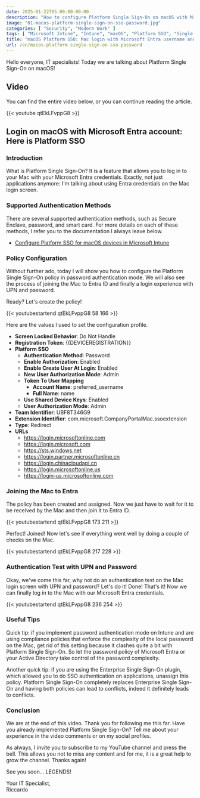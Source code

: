 ```yaml
---
date: 2025-01-22T05:00:00-00:00
description: "How to configure Platform Single Sign-On on macOS with Microsoft Entra and Intune. Quick guide on authentication methods, compliance policies, and useful tips for secure and integrated login."
image: "01-macos-platform-single-sign-on-sso-password.jpg"
categories: [ "Security", "Modern Work" ]
tags: [ "Microsoft Intune", "Intune", "macOS", "Platform SSO", "Single Sign-On", "Microsoft Entra", "Video", "Tutorial", "Cloud Endpoint Diary" ]
title: "macOS Platform SSO: Mac login with Microsoft Entra username and password"
url: /en/macos-platform-single-sign-on-sso-password
---
```

Hello everyone, IT specialists! Today we are talking about Platform Single Sign-On on macOS!

## Video
You can find the entire video below, or you can continue reading the article.

{{< youtube qtEkLFvppG8 >}}

## Login on macOS with Microsoft Entra account: Here is Platform SSO

### Introduction
What is Platform Single Sign-On? It is a feature that allows you to log in to your Mac with your Microsoft Entra credentials. Exactly, not just applications anymore: I'm talking about using Entra credentials on the Mac login screen.

### Supported Authentication Methods
There are several supported authentication methods, such as Secure Enclave, password, and smart card. For more details on each of these methods, I refer you to the documentation I always leave below.

- [Configure Platform SSO for macOS devices in Microsoft Intune](https://learn.microsoft.com/en-us/mem/intune/configuration/platform-sso-macos)

### Policy Configuration
Without further ado, today I will show you how to configure the Platform Single Sign-On policy in password authentication mode. We will also see the process of joining the Mac to Entra ID and finally a login experience with UPN and password.

Ready? Let's create the policy!

{{< youtubestartend qtEkLFvppG8 58 166 >}}

Here are the values I used to set the configuration profile.

- **Screen Locked Behavior**: Do Not Handle
- **Registration Token**: {{DEVICEREGISTRATION}}
- **Platform SSO**
  - **Authentication Method**: Password
  - **Enable Authorization**: Enabled
  - **Enable Create User At Login**: Enabled
  - **New User Authorization Mode**: Admin
  - **Token To User Mapping**
    - **Account Name**: preferred_username
    - **Full Name**: name
  - **Use Shared Device Keys**: Enabled
  - **User Authorization Mode**: Admin
- **Team Identifier**: UBF8T346G9
- **Extension Identifier**: com.microsoft.CompanyPortalMac.ssoextension
- **Type**: Redirect
- **URLs**
  - https://login.microsoftonline.com
  - https://login.microsoft.com
  - https://sts.windows.net
  - https://login.partner.microsoftonline.cn
  - https://login.chinacloudapi.cn
  - https://login.microsoftonline.us
  - https://login-us.microsoftonline.com

### Joining the Mac to Entra
The policy has been created and assigned. Now we just have to wait for it to be received by the Mac and then join it to Entra ID.

{{< youtubestartend qtEkLFvppG8 173 211 >}}

Perfect! Joined! Now let's see if everything went well by doing a couple of checks on the Mac.

{{< youtubestartend qtEkLFvppG8 217 228 >}}

### Authentication Test with UPN and Password
Okay, we've come this far, why not do an authentication test on the Mac login screen with UPN and password? Let's do it! Done! That's it! Now we can finally log in to the Mac with our Microsoft Entra credentials.

{{< youtubestartend qtEkLFvppG8 236 254 >}}

### Useful Tips
Quick tip: if you implement password authentication mode on Intune and are using compliance policies that enforce the complexity of the local password on the Mac, get rid of this setting because it clashes quite a bit with Platform Single Sign-On. So let the password policy of Microsoft Entra or your Active Directory take control of the password complexity.

Another quick tip: if you are using the Enterprise Single Sign-On plugin, which allowed you to do SSO authentication on applications, unassign this policy. Platform Single Sign-On completely replaces Enterprise Single Sign-On and having both policies can lead to conflicts, indeed it definitely leads to conflicts.

### Conclusion
We are at the end of this video. Thank you for following me this far. Have you already implemented Platform Single Sign-On? Tell me about your experience in the video comments or on my social profiles.

As always, I invite you to subscribe to my YouTube channel and press the bell. This allows you not to miss any content and for me, it is a great help to grow the channel. Thanks again!

See you soon... LEGENDS!

Your IT Specialist,  
Riccardo